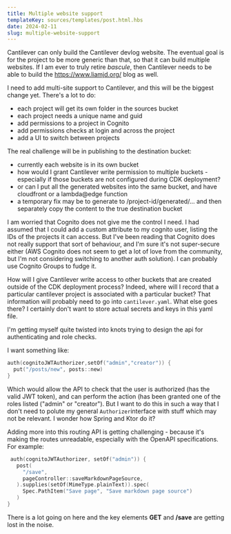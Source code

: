 ```yaml
---
title: Multiple website support
templateKey: sources/templates/post.html.hbs
date: 2024-02-11
slug: multiple-website-support
---
```

Cantilever can only build the Cantilever devlog website. The eventual goal is for the project to be more generic than that, so that it can build multiple websites. If I am ever to truly retire *bascule*, then Cantilever needs to be able to build the https://www.liamjd.org/ blog as well.

I need to add multi-site support to Cantilever, and this will be the biggest change yet. There's a lot to do:

- each project will get its own folder in the sources bucket
- each project needs a unique name and guid
- add permissions to a project in Cognito
- add permissions checks at login and across the project
- add a UI to switch between projects

The real challenge will be in publishing to the destination bucket:

- currently each website is in its own bucket
- how would I grant Cantilever write permission to multiple buckets - especially if those buckets are not configured during CDK deployment?
- or can I put all the generated websites into the same bucket, and have cloudfront or a lambda@edge function
- a temporary fix may be to generate to /project-id/generated/... and then separately copy the content to the true destination bucket

I am worried that Cognito does not give me the control I need. I had assumed that I could add a custom attribute to my cognito user, listing the IDs of the projects it can access. But I've been reading that Cognito does not really support that sort of behaviour, and I'm sure it's not super-secure either (AWS Cognito does not seem to get a lot of love from the community, but I'm not considering switching to another auth solution). I can probably use Cognito Groups to fudge it.

How will I give Cantilever write access to other buckets that are created outside of the CDK deployment process? Indeed, where will I record that a particular cantilever project is associated with a particular bucket? That information will probably need to go into `cantilever.yaml`. What else goes there? I certainly don't want to store actual secrets and keys in this yaml file.

I'm getting myself quite twisted into knots trying to design the api for authenticating and role checks.

I want something like:

```kotlin
auth(cognitoJWTAuthorizer,setOf("admin","creator")) {
  put("/posts/new", posts::new)
}
```

Which would allow the API to check that the user is authorized (has the valid JWT token), and can perform the action (has been granted one of the roles listed ("admin" or "creator"). But I want to do this in such a way that I don't need to polute my general `Authorizer`interface with stuff which may not be relevant. I wonder how Spring and Ktor do it?

Adding more into this routing API is getting challenging - because it's making the routes unreadable, especially with the OpenAPI specifications. For example:

```kotlin
 auth(cognitoJWTAuthorizer, setOf("admin")) {
   post(
     "/save",
     pageController::saveMarkdownPageSource,
   ).supplies(setOf(MimeType.plainText)).spec(
     Spec.PathItem("Save page", "Save markdown page source")
   )
}
```

There is a lot going on here and the key elements **GET** and **/save** are getting lost in the noise.

